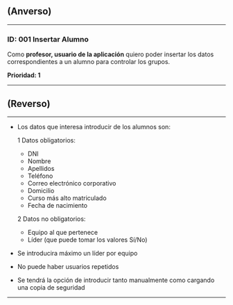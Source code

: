 ## (Anverso)
---

### **ID:** 001 **Insertar Alumno**

Como **profesor, usuario de la aplicación** quiero poder insertar los datos correspondientes a un alumno para controlar los grupos.

__Prioridad: 1__

---

## (Reverso)

---

* Los datos que interesa introducir de los alumnos son:

    1 Datos obligatorios: 
    
    * DNI
    * Nombre 
    * Apellidos
    * Teléfono
    * Correo electrónico corporativo
    * Domicilio
    * Curso más alto matriculado
    * Fecha de nacimiento

    2 Datos no obligatorios: 
    
    * Equipo al que pertenece
    * Líder (que puede tomar los valores Sí/No)

* Se introducira máximo un líder por equipo
* No puede haber usuarios repetidos
* Se tendrá la opción de introducir tanto manualmente como cargando una copia de seguridad

---
